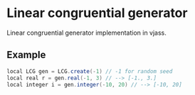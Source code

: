 # Linear congruential generator
Linear congruential generator implementation in vjass.
## Example
```scala
local LCG gen = LCG.create(-1) // -1 for random seed
local real r = gen.real(-1, 3) // --> [-1., 3.]
local integer i = gen.integer(-10, 20) // --> [-10, 20]
```
